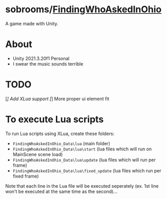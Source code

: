 # sobrooms/[FindingWhoAskedInOhio](https://github.com/sobrooms/FindingWhoAskedInOhio)
A game made with Unity.

# About
* Unity 2021.3.20f1 Personal
* I swear the music sounds terrible

# TODO
[*] Add XLua support
[*] More proper ui element fit


# To execute Lua scripts
To run Lua scripts using XLua, create these folders:
* `FindingWhoAskedInOhio_Data\lua` (main folder)
* `FindingWhoAskedInOhio_Data\lua\start` (lua files which will run on MainScene scene load)
* `FindingWhoAskedInOhio_Data\lua\update` (lua files which will run per frame)
* `FindingWhoAskedInOhio_Data\lua\fixed_update` (lua files which run per fixed frame)

Note that each line in the Lua file will be executed seperately (ex. 1st line won't be executed at the same time as the second)...